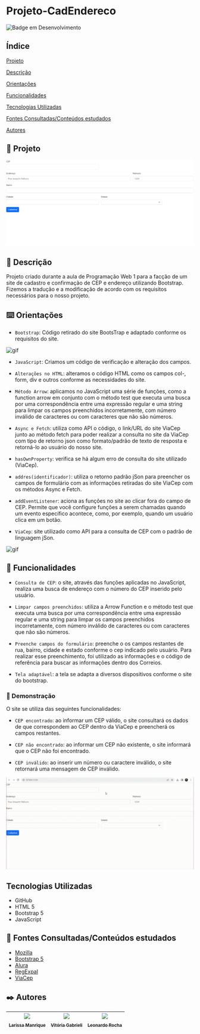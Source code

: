 # Projeto-CadEndereco

![Badge em Desenvolvimento](http://img.shields.io/static/v1?label=STATUS&message=EM%20DESENVOLVIMENTO&color=GREEN&style=for-the-badge)

## Índice

[Projeto](https://github.com/vickieww/Projeto-CadEndereco#projeto)

[Descrição](https://github.com/vickieww/Projeto-CadEndereco/blob/main/README.md#descri%C3%A7%C3%A3o)

[Orientações](https://github.com/vickieww/Projeto-CadEndereco#orienta%C3%A7%C3%B5es)

[Funcionalidades](https://github.com/vickieww/Projeto-CadEndereco#-funcionalidades)

[Tecnologias Utilizadas](https://github.com/vickieww/Projeto-CadEndereco/blob/main/README.md#tecnologias-utilizadas)

[Fontes Consultadas/Conteúdos estudados](https://github.com/vickieww/Projeto-CadEndereco#fontes-consultadasconte%C3%BAdos-estudados)

[Autores](https://github.com/vickieww/Projeto-CadEndereco#autores)


## 🚀 Projeto

![img](imgs/telaEnd.png)    


## 🎁 Descrição  

Projeto criado durante a aula de Programação Web 1 para a facção de um site de cadastro e confirmação de CEP e endereço utilizando Bootstrap. Fizemos a tradução e a modificação de acordo com os requisitos necessários para o nosso projeto. 

## ⌨️ Orientações




- `Bootstrap`: Código retirado do site BootsTrap e adaptado conforme os requisitos do site. 
 
 ![gif](imgs/telaBootstrap.gif)  


- `JavaScript`: Criamos um código de verificação e alteração dos campos.

- `Alterações no HTML`: alteramos o código HTML como os campos col-, form, div e outros conforme as necessidades do site.

- `Método Arrow`: aplicamos no JavaScript uma série de funções, como a function arrow em conjunto com o método test que executa uma busca por uma correspondência entre uma expressão regular e uma string para limpar os campos preenchidos incorretamente, com número inválido de caracteres ou com caracteres que não são números.
 
- `Async e Fetch`: utiliza como API o código, o link/URL do site ViaCep junto ao método fetch para poder realizar a consulta no site da ViaCep com tipo de retorno json como formato/padrão de texto de resposta e retorná-lo ao usuário do nosso site. 

- `hasOwnProperty`: verifica se há algum erro de consulta do site utilizado (ViaCep).

- `addres(identificador)`: utiliza o retorno padrão jSon para preencher os campos de formulário com as informações retiradas do site ViaCep com os métodos Async e Fetch.

- `addEventListener`: aciona as funções no site ao clicar fora do campo de CEP. Permite que você configure funções a serem chamadas quando um evento específico acontece, como, por exemplo, quando um usuário clica em um botão. 

- `ViaCep`: site utilizado como API para a consulta de CEP com o padrão de linguagem jSon.

![gif](imgs/viacep.gif)

## 🔧 Funcionalidades



- `Consulta de CEP`: o site, através das funções aplicadas no JavaScript, realiza uma busca de endereço com o número do CEP inserido pelo usuário.
  
- `Limpar campos preenchidos`: utiliza a Arrow Function e o método test que executa uma busca por uma correspondência entre uma expressão regular e uma string para limpar os campos preenchidos incorretamente, com número inválido de caracteres ou com caracteres que não são números.

- `Preenche campos do formulário`: preenche o os campos restantes de rua, bairro, cidade e estado conforme o cep indicado pelo usuário. Para realizar esse preenchimento, foi utilizado as informações e o código de referência para buscar as informações dentro dos Correios. 

- `Tela adaptável`: a tela se adapta a diversos dispositivos conforme o site do bootstrap.


### 📌 Demonstração

O site se utiliza das seguintes funcionalidades:

- `CEP encontrado`: ao informar um CEP válido, o site consultará os dados de que correspondem ao CEP dentro da ViaCep e preencherá os campos restantes.

- `CEP não encontrado`: ao informar um CEP não existente, o site informará que o CEP não foi encontrado.

- `CEP inválido`: ao inserir um número ou caractere inválido, o site retornará uma mensagem de CEP inválido.
  
![gif](imgs/telaJeto.gif)

## Tecnologias Utilizadas
- GitHub
- HTML 5
- Bootstrap 5
- JavaScript

## 📄 Fontes Consultadas/Conteúdos estudados

 * [Mozilla](https://developer.mozilla.org/pt-BR/docs/Learn/JavaScript/First_steps/Arrays)
 * [Bootstrap 5](https://getbootstrap.com/docs/5.3/forms/layout/)
 * [Alura](https://cursos.alura.com.br/forum/topico-array-130461)
 * [RegExpal](https://www.regexpal.com/)
 * [ViaCep](https://viacep.com.br/)

## ✒️ Autores

|  [<img loading="lazy" src="https://avatars.githubusercontent.com/u/127845865?v=4" width=115><br><sub>Larissa Manrique</sub>](https://github.com/larissassk) | [<img loading="lazy" src="https://avatars.githubusercontent.com/u/127845411?v=4" width=115><br><sub>Vitória Gabrieli </sub>](https://github.com/vickieww) | [<img loading="lazy" src="https://avatars.githubusercontent.com/u/86802310?v=4" width=115><br><sub>Leonardo Rocha </sub>](https://github.com/LeonardoRochaMarista) |
| :---: | :---: | :---: |


